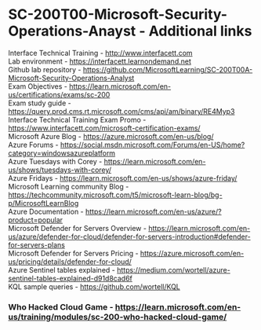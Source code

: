 # SC-200T00-Microsoft-Security-Operations-Anayst - Additional links<br>

Interface Technical Training - http://www.interfacett.com<br>
Lab environment - https://interfacett.learnondemand.net<br>
Github lab repository - https://github.com/MicrosoftLearning/SC-200T00A-Microsoft-Security-Operations-Analyst<br>
Exam Objectives - https://learn.microsoft.com/en-us/certifications/exams/sc-200<br>
Exam study guide - https://query.prod.cms.rt.microsoft.com/cms/api/am/binary/RE4Myp3<br>
Interface Technical Training Exam Promo - https://www.interfacett.com/microsoft-certification-exams/<br>
Microsoft Azure Blog - https://azure.microsoft.com/en-us/blog/<br>
Azure Forums - https://social.msdn.microsoft.com/Forums/en-US/home?category=windowsazureplatform<br>
Azure Tuesdays with Corey - https://learn.microsoft.com/en-us/shows/tuesdays-with-corey/<br>
Azure Fridays - https://learn.microsoft.com/en-us/shows/azure-friday/<br>
Microsoft Learning community Blog - https://techcommunity.microsoft.com/t5/microsoft-learn-blog/bg-p/MicrosoftLearnBlog<br>
Azure Documentation - https://learn.microsoft.com/en-us/azure/?product=popular<br>
Microsoft Defender for Servers Overview - https://learn.microsoft.com/en-us/azure/defender-for-cloud/defender-for-servers-introduction#defender-for-servers-plans<br>
Microsoft Defender for Servers Pricing - https://azure.microsoft.com/en-us/pricing/details/defender-for-cloud/<br>
Azure Sentinel tables explained - https://medium.com/wortell/azure-sentinel-tables-explained-d91d8cad6f <br>
KQL sample queries - https://github.com/wortell/KQL <br>

### Who Hacked Cloud Game - https://learn.microsoft.com/en-us/training/modules/sc-200-who-hacked-cloud-game/
